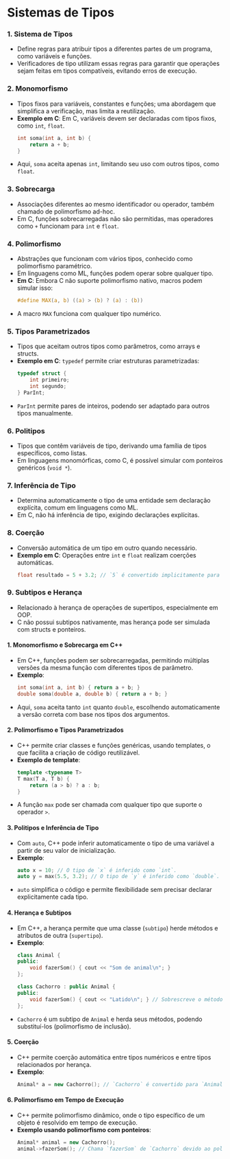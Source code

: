 # Sistemas de Tipos
### 1. **Sistema de Tipos**
   - Define regras para atribuir tipos a diferentes partes de um programa, como variáveis e funções.
   - Verificadores de tipo utilizam essas regras para garantir que operações sejam feitas em tipos compatíveis, evitando erros de execução.

### 2. **Monomorfismo**
   - Tipos fixos para variáveis, constantes e funções; uma abordagem que simplifica a verificação, mas limita a reutilização.
   - **Exemplo em C**: Em C, variáveis devem ser declaradas com tipos fixos, como `int`, `float`.
     ```c
     int soma(int a, int b) {
         return a + b;
     }
     ```
   - Aqui, `soma` aceita apenas `int`, limitando seu uso com outros tipos, como `float`.

### 3. **Sobrecarga**
   - Associações diferentes ao mesmo identificador ou operador, também chamado de polimorfismo ad-hoc.
   - Em C, funções sobrecarregadas não são permitidas, mas operadores como `+` funcionam para `int` e `float`.

### 4. **Polimorfismo**
   - Abstrações que funcionam com vários tipos, conhecido como polimorfismo paramétrico.
   - Em linguagens como ML, funções podem operar sobre qualquer tipo.
   - **Em C**: Embora C não suporte polimorfismo nativo, macros podem simular isso:
     ```c
     #define MAX(a, b) ((a) > (b) ? (a) : (b))
     ```
   - A macro `MAX` funciona com qualquer tipo numérico.

### 5. **Tipos Parametrizados**
   - Tipos que aceitam outros tipos como parâmetros, como arrays e structs.
   - **Exemplo em C**: `typedef` permite criar estruturas parametrizadas:
     ```c
     typedef struct {
         int primeiro;
         int segundo;
     } ParInt;
     ```
   - `ParInt` permite pares de inteiros, podendo ser adaptado para outros tipos manualmente.

### 6. **Politipos**
   - Tipos que contêm variáveis de tipo, derivando uma família de tipos específicos, como listas.
   - Em linguagens monomórficas, como C, é possível simular com ponteiros genéricos (`void *`).

### 7. **Inferência de Tipo**
   - Determina automaticamente o tipo de uma entidade sem declaração explícita, comum em linguagens como ML.
   - Em C, não há inferência de tipo, exigindo declarações explícitas.

### 8. **Coerção**
   - Conversão automática de um tipo em outro quando necessário.
   - **Exemplo em C**: Operações entre `int` e `float` realizam coerções automáticas.
     ```c
     float resultado = 5 + 3.2; // `5` é convertido implicitamente para `float`.
     ```

### 9. **Subtipos e Herança**
   - Relacionado à herança de operações de supertipos, especialmente em OOP.
   - C não possui subtipos nativamente, mas herança pode ser simulada com structs e ponteiros.


#### 1. **Monomorfismo e Sobrecarga em C++**
   - Em C++, funções podem ser sobrecarregadas, permitindo múltiplas versões da mesma função com diferentes tipos de parâmetro.
   - **Exemplo**:
     ```cpp
     int soma(int a, int b) { return a + b; }
     double soma(double a, double b) { return a + b; }
     ```
   - Aqui, `soma` aceita tanto `int` quanto `double`, escolhendo automaticamente a versão correta com base nos tipos dos argumentos.

#### 2. **Polimorfismo e Tipos Parametrizados**
   - C++ permite criar classes e funções genéricas, usando templates, o que facilita a criação de código reutilizável.
   - **Exemplo de template**:
     ```cpp
     template <typename T>
     T max(T a, T b) {
         return (a > b) ? a : b;
     }
     ```
   - A função `max` pode ser chamada com qualquer tipo que suporte o operador `>`.

#### 3. **Politipos e Inferência de Tipo**
   - Com `auto`, C++ pode inferir automaticamente o tipo de uma variável a partir de seu valor de inicialização.
   - **Exemplo**:
     ```cpp
     auto x = 10; // O tipo de `x` é inferido como `int`.
     auto y = max(5.5, 3.2); // O tipo de `y` é inferido como `double`.
     ```
   - `auto` simplifica o código e permite flexibilidade sem precisar declarar explicitamente cada tipo.

#### 4. **Herança e Subtipos**
   - Em C++, a herança permite que uma classe (`subtipo`) herde métodos e atributos de outra (`supertipo`).
   - **Exemplo**:
     ```cpp
     class Animal {
     public:
         void fazerSom() { cout << "Som de animal\n"; }
     };

     class Cachorro : public Animal {
     public:
         void fazerSom() { cout << "Latido\n"; } // Sobrescreve o método `fazerSom`
     };
     ```
   - `Cachorro` é um subtipo de `Animal` e herda seus métodos, podendo substituí-los (polimorfismo de inclusão).

#### 5. **Coerção**
   - C++ permite coerção automática entre tipos numéricos e entre tipos relacionados por herança.
   - **Exemplo**:
     ```cpp
     Animal* a = new Cachorro(); // `Cachorro` é convertido para `Animal` automaticamente.
     ```

#### 6. **Polimorfismo em Tempo de Execução**
   - C++ permite polimorfismo dinâmico, onde o tipo específico de um objeto é resolvido em tempo de execução.
   - **Exemplo usando polimorfismo com ponteiros**:
     ```cpp
     Animal* animal = new Cachorro();
     animal->fazerSom(); // Chama `fazerSom` de `Cachorro` devido ao polimorfismo.
     ```
